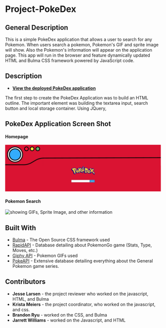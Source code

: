 # Project-PokeDex
## General Description
This is a simple PokeDex application that allows a user to search for any Pokemon. When users search a pokemon, Pokemon's GIF and sprite image will show. Also the Pokemon's information will appear on the application page. This app will run in the browser and feature dynamically updated HTML and Bulma CSS framework powered by JavaScript code. 

## Description
* **[View the deployed PokeDex application]()**

The first step to create the PokeDex Application was to build an HTML outline. The important element was building the textarea input, search button and local storage container. Using JQuery,   

## PokeDex Application Screen Shot
#### Homepage
<img src="images/PokeDex Main 01.jpg" alt="PokeDex Main Page">

#### Pokemon Search
<img src="" alt="showing GIFs, Sprite Image, and other information">

## Built With
* [Bulma](https://bulma.io/) - The Open Source CSS framework used
* [RapidAPI](https://rapidapi.com/chewett/api/pokemon-go1) - Database detailing about PokemonGo game (Stats, Type, Moves, etc.)
* [Giphy API](https://developers.giphy.com/) - Pokemon GIFs used
* [PokeAPI](https://pokeapi.co/) - Extensive database detailing everything about the General Pokemon game series.

## Contributors
* **Jesse Larsen** - the project reviewer who worked on the javascript, HTML, and Bulma
* **Krista Meiers** - the project coordinator, who worked on the javascript, and css.
* **Brandon Ryu** - worked on the CSS, and Bulma
* **Jarrett Williams** - worked on the Javascript, and HTML